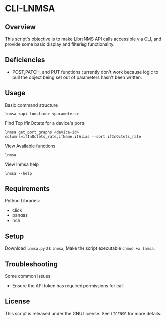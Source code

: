 # CLI-LNMSA

## Overview

This script's objective is to make LibreNMS API calls accessible via CLI, and provide some basic display and filtering functionality.

## Deficiencies
- POST,PATCH, and PUT functions currently don't work because logic to pull the object being set out of parameters hasn't been written.

## Usage

Basic command structure
```
lnmsa <api function> <parameters>
```

Find Top ifInOctets for a device's ports
```
lnmsa get_port_graphs <device-id> columns=ifInOctets_rate,ifName,ifAlias --sort ifInOctets_rate
```
View Available functions
```
lnmsa
```
View lnmsa help
```
lnmsa --help
```

## Requirements
Python Libraries:
- click
- pandas
- rich


## Setup

Download `lnmsa.py` as `lnmsa`, Make the script executable `chmod +x lnmsa`.

## Troubleshooting

Some common issues:

- Ensure the API token has required permissions for call

## License

This script is released under the GNU License. See `LICENSE` for more details.
